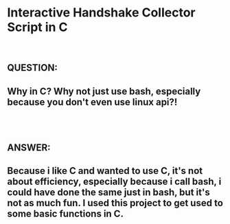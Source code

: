 # Interactive Handshake Collector Script in C

<br>

## QUESTION: 

## Why in C? Why not just use bash, especially because you don't even use linux api?!

<br>
<br>

## ANSWER: 

## Because i like C and wanted to use C, it's not about efficiency, especially because i call bash, i could have done the same just in bash, but it's not as much fun. I used this project to get used to some basic functions in C.


